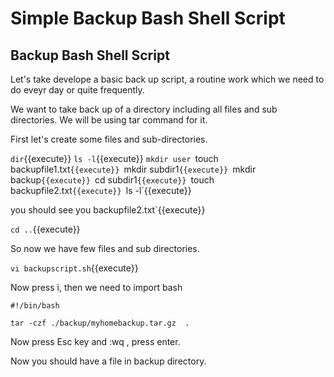 # Simple Backup Bash Shell Script

## Backup Bash Shell Script

Let's take develope a basic back up script, a routine work which we need to do eveyr day or quite frequently.

We want to take back up of a directory including all files and sub directories. We will be using tar command for it.

First let's create some files and sub-directories.


`dir`{{execute}}
`ls -l`{{execute}}
`mkdir user
`touch backupfile1.txt`{{execute}}
`mkdir subdir1`{{execute}}
`mkdir backup`{{execute}}
`cd subdir1`{{execute}}
`touch backupfile2.txt`{{execute}}
`ls -l`{{execute}}

you should see you backupfile2.txt`{{execute}}

`cd ..`{{execute}}


So now we have few files and sub directories.

`vi backupscript.sh`{{execute}}

Now press i, then we need to import bash

`#!/bin/bash`

`tar -czf ./backup/myhomebackup.tar.gz  .`

Now press Esc key and :wq , press enter.

Now you should have a file in backup directory.




